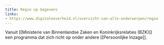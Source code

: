 ```yaml
---
title: Regie op Gegevens
links:
- https://www.digitaleoverheid.nl/overzicht-van-alle-onderwerpen/regie-op-gegevens/dossier-documenten/
---
```

Vanuit [[Ministerie van Binnenlandse Zaken en Koninkrijksrelaties (BZK)]] een programma dat zich richt op onder andere [[Persoonlijke Inzage]].